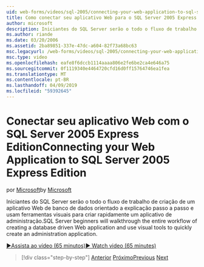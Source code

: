 ```yaml
---
uid: web-forms/videos/sql-2005/connecting-your-web-application-to-sql-server-2005-express-edition
title: Como conectar seu aplicativo Web para o SQL Server 2005 Express Edition | Microsoft Docs
author: microsoft
description: Iniciantes do SQL Server serão o todo o fluxo de trabalho de criação de um aplicativo Web de banco de dados orientado a explicação passo a passo e usam ferramentas visuais para criar rapidamente um administrat...
ms.author: riande
ms.date: 03/20/2006
ms.assetid: 2ba89851-337e-47dc-a604-82f73a68bc63
msc.legacyurl: /web-forms/videos/sql-2005/connecting-your-web-application-to-sql-server-2005-express-edition
msc.type: video
ms.openlocfilehash: eafe8f6dccb1114aaaa806e2fe6be2ca4e646a75
ms.sourcegitcommit: 0f1119340e4464720cfd16d0ff15764746ea1fea
ms.translationtype: MT
ms.contentlocale: pt-BR
ms.lasthandoff: 04/09/2019
ms.locfileid: "59392645"
---
```

# <a name="connecting-your-web-application-to-sql-server-2005-express-edition"></a><span data-ttu-id="86b79-103">Conectar seu aplicativo Web com o SQL Server 2005 Express Edition</span><span class="sxs-lookup"><span data-stu-id="86b79-103">Connecting your Web Application to SQL Server 2005 Express Edition</span></span>

<span data-ttu-id="86b79-104">por [Microsoft](https://github.com/microsoft)</span><span class="sxs-lookup"><span data-stu-id="86b79-104">by [Microsoft](https://github.com/microsoft)</span></span>

<span data-ttu-id="86b79-105">Iniciantes do SQL Server serão o todo o fluxo de trabalho de criação de um aplicativo Web de banco de dados orientado a explicação passo a passo e usam ferramentas visuais para criar rapidamente um aplicativo de administração.</span><span class="sxs-lookup"><span data-stu-id="86b79-105">SQL Server beginners will walkthrough the entire workflow of creating a database driven Web application and use visual tools to quickly create an administration application.</span></span>

[<span data-ttu-id="86b79-106">&#9654;Assista ao vídeo (65 minutos)</span><span class="sxs-lookup"><span data-stu-id="86b79-106">&#9654; Watch video (65 minutes)</span></span>](https://channel9.msdn.com/Blogs/ASP-NET-Site-Videos/connecting-your-web-application-to-sql-server-2005-express-edition)

> [!div class="step-by-step"]
> <span data-ttu-id="86b79-107">[Anterior](understanding-security-and-network-connectivity.md)
> [Próximo](using-sql-server-management-studio.md)</span><span class="sxs-lookup"><span data-stu-id="86b79-107">[Previous](understanding-security-and-network-connectivity.md)
[Next](using-sql-server-management-studio.md)</span></span>
